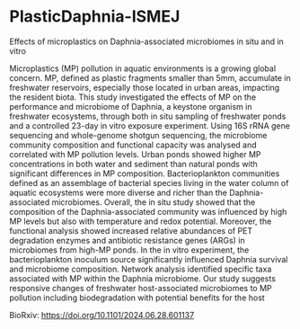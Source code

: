# PlasticDaphnia-ISMEJ
Effects of microplastics on Daphnia-associated microbiomes in situ and in vitro

Microplastics (MP) pollution in aquatic environments is a growing global concern. MP, defined as plastic fragments smaller than 5mm, accumulate in freshwater reservoirs, especially those located in urban areas, impacting the resident biota. This study investigated the effects of MP on the performance and microbiome of Daphnia, a keystone organism in freshwater ecosystems, through both in situ sampling of freshwater ponds and a controlled 23-day in vitro exposure experiment. Using 16S rRNA gene sequencing and whole-genome shotgun sequencing, the microbiome community composition and functional capacity was analysed and correlated with MP pollution levels. Urban ponds showed higher MP concentrations in both water and sediment than natural ponds with significant differences in MP composition. Bacterioplankton communities defined as an assemblage of bacterial species living in the water column of aquatic ecosystems were more diverse and richer than the Daphnia-associated microbiomes. Overall, the in situ study showed that the composition of the Daphnia-associated community was influenced by high MP levels but also with temperature and redox potential. Moreover, the functional analysis showed increased relative abundances of PET degradation enzymes and antibiotic resistance genes (ARGs) in microbiomes from high-MP ponds. In the in vitro experiment, the bacterioplankton inoculum source significantly influenced Daphnia survival and microbiome composition. Network analysis identified specific taxa associated with MP within the Daphnia microbiome. Our study suggests responsive changes of freshwater host-associated microbiomes to MP pollution including biodegradation with potential benefits for the host 

BioRxiv: https://doi.org/10.1101/2024.06.28.601137
